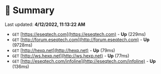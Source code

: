 # 📖 Summary
Last updated: **4/12/2022, 11:13:22 AM**

- `GET` [https://eseqtech.com](https://eseqtech.com) - **Up** (229ms)
- `GET` [http://forum.eseqtech.com](http://forum.eseqtech.com) - **Up** (9728ms)
- `GET` [http://hexp.net](http://hexp.net) - **Up** (79ms)
- `GET` [http://ws.hexp.net](http://ws.hexp.net) - **Up** (77ms)
- `GET` [http://eseqtech.com/infoline](http://eseqtech.com/infoline) - **Up** (136ms)
